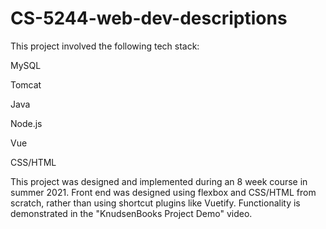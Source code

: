 # CS-5244-web-dev-descriptions

This project involved the following tech stack:


MySQL

Tomcat

Java

Node.js

Vue

CSS/HTML


This project was designed and implemented during an 8 week course in summer 2021. 
Front end was designed using flexbox and CSS/HTML from scratch, rather than using shortcut plugins like Vuetify. 
Functionality is demonstrated in the "KnudsenBooks Project Demo" video.
